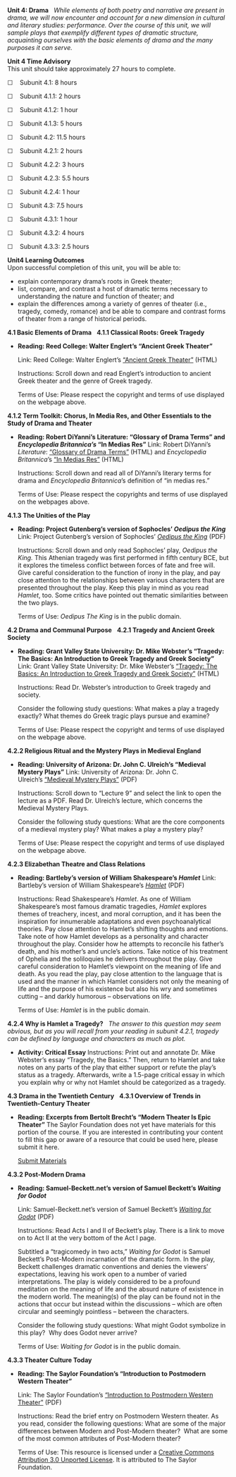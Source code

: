 **Unit 4: Drama** <span id="4"></span> 
*While elements of both poetry and narrative are present in drama, we
will now encounter and account for a new dimension in cultural and
literary studies: performance. Over the course of this unit, we will
sample plays that exemplify different types of dramatic structure,
acquainting ourselves with the basic elements of drama and the many
purposes it can serve.*

**Unit 4 Time Advisory**  
This unit should take approximately 27 hours to complete.  
  
 ☐    Subunit 4.1: 8 hours

  
 ☐    Subunit 4.1.1: 2 hours  
  
 ☐    Subunit 4.1.2: 1 hour  
  
 ☐    Subunit 4.1.3: 5 hours

  
 ☐    Subunit 4.2: 11.5 hours

  
 ☐    Subunit 4.2.1: 2 hours  
  
 ☐    Subunit 4.2.2: 3 hours  
  
 ☐    Subunit 4.2.3: 5.5 hours  
  
 ☐    Subunit 4.2.4: 1 hour

  
 ☐    Subunit 4.3: 7.5 hours

  
 ☐    Subunit 4.3.1: 1 hour  
  
 ☐    Subunit 4.3.2: 4 hours  
  
 ☐    Subunit 4.3.3: 2.5 hours

**Unit4 Learning Outcomes**  
Upon successful completion of this unit, you will be able to:
-   explain contemporary drama’s roots in Greek theater;
-   list, compare, and contrast a host of dramatic terms necessary to
    understanding the nature and function of theater; and
-   explain the differences among a variety of genres of theater (i.e.,
    tragedy, comedy, romance) and be able to compare and contrast forms
    of theater from a range of historical periods.

**4.1 Basic Elements of Drama** <span id="4.1"></span> 
**4.1.1 Classical Roots: Greek Tragedy** <span id="4.1.1"></span> 
-   **Reading: Reed College: Walter Englert’s “Ancient Greek Theater”**

    Link: Reed College: Walter Englert’s [“Ancient Greek
    Theater”](http://academic.reed.edu/humanities/110tech/Theater.html) (HTML)  
      
     Instructions: Scroll down and read Englert’s introduction to
    ancient Greek theater and the genre of Greek tragedy.  
      
     Terms of Use: Please respect the copyright and terms of use
    displayed on the webpage above.

**4.1.2 Term Toolkit: Chorus, In Media Res, and Other Essentials to the
Study of Drama and Theater** <span id="4.1.2"></span> 
-   **Reading: Robert DiYanni’s Literature: “Glossary of Drama Terms”
    and *Encyclopedia Britannica’s* “In Medias Res”**
    Link: Robert DiYanni’s *Literature*: [“Glossary of Drama
    Terms”](http://highered.mcgraw-hill.com/sites/0072405228/student_view0/drama_glossary.html) (HTML)
    and *Encyclopedia Britannica*’s [“In Medias
    Res”](http://www.britannica.com/EBchecked/topic/284369/in-medias-res) (HTML)  
      
     Instructions: Scroll down and read all of DiYanni’s literary terms
    for drama and *Encyclopedia Britannica*’s definition of “in medias
    res.”  
      
     Terms of Use: Please respect the copyrights and terms of use
    displayed on the webpages above.

**4.1.3 The Unities of the Play** <span id="4.1.3"></span> 
-   **Reading: Project Gutenberg’s version of Sophocles’ *Oedipus the
    King***
    Link: Project Gutenberg’s version of Sophocles’ *[Oedipus the
    King](https://resources.saylor.org/archived/wp-content/uploads/2011/01/PLAYS-OF-SOPHOCLES.pdf)* (PDF)  
      
     Instructions: Scroll down and only read Sophocles’ play, *Oedipus
    the King.* This Athenian tragedy was first performed in fifth
    century BCE, but it explores the timeless conflict between forces of
    fate and free will. Give careful consideration to the function of
    irony in the play, and pay close attention to the relationships
    between various characters that are presented throughout the play.
    Keep this play in mind as you read *Hamlet*, too. Some critics have
    pointed out thematic similarities between the two plays.  
      
     Terms of Use: *Oedipus The King* is in the public domain.

**4.2 Drama and Communal Purpose** <span id="4.2"></span> 
**4.2.1 Tragedy and Ancient Greek Society** <span id="4.2.1"></span> 
-   **Reading: Grant Valley State University: Dr. Mike Webster’s
    “Tragedy: The Basics: An Introduction to Greek Tragedy and Greek
    Society”**
    Link: Grant Valley State University: Dr. Mike Webster’s [“Tragedy:
    The Basics: An Introduction to Greek Tragedy and Greek
    Society”](http://faculty.gvsu.edu/websterm/Tragedy.htm) (HTML)  
      
     Instructions: Read Dr. Webster’s introduction to Greek tragedy and
    society.  
      
     Consider the following study questions: What makes a play a tragedy
    exactly? What themes do Greek tragic plays pursue and examine?  
      
     Terms of Use: Please respect the copyright and terms of use
    displayed on the webpage above.

**4.2.2 Religious Ritual and the Mystery Plays in Medieval England**
<span id="4.2.2"></span> 
-   **Reading: University of Arizona: Dr. John C. Ulreich’s “Medieval
    Mystery Plays”**
    Link: University of Arizona: Dr. John C. Ulreich’s [“Medieval
    Mystery Plays”](http://www.u.arizona.edu/~jcu/373a.html) (PDF)  
      
     Instructions: Scroll down to “Lecture 9” and select the link to
    open the lecture as a PDF. Read Dr. Ulreich’s lecture, which
    concerns the Medieval Mystery Plays.  
      
     Consider the following study questions: What are the core
    components of a medieval mystery play? What makes a play a mystery
    play?  
      
     Terms of Use: Please respect the copyright and terms of use
    displayed on the webpage above.

**4.2.3 Elizabethan Theatre and Class Relations** <span
id="4.2.3"></span> 
-   **Reading: Bartleby’s version of William Shakespeare’s *Hamlet***
    Link: Bartleby’s version of William Shakespeare’s
    [*Hamlet*](https://resources.saylor.org/archived/wp-content/uploads/2011/01/William-Shakespeare-Hamlet.pdf) (PDF)  
      
     Instructions: Read Shakespeare’s *Hamlet*. As one of William
    Shakespeare’s most famous dramatic tragedies, *Hamlet* explores
    themes of treachery, incest, and moral corruption, and it has been
    the inspiration for innumerable adaptations and even
    psychoanalytical theories. Pay close attention to Hamlet’s shifting
    thoughts and emotions. Take note of how Hamlet develops as a
    personality and character throughout the play. Consider how he
    attempts to reconcile his father’s death, and his mother’s and
    uncle’s actions. Take notice of his treatment of Ophelia and the
    soliloquies he delivers throughout the play. Give careful
    consideration to Hamlet’s viewpoint on the meaning of life and
    death. As you read the play, pay close attention to the language
    that is used and the manner in which Hamlet considers not only the
    meaning of life and the purpose of his existence but also his wry
    and sometimes cutting – and darkly humorous – observations on
    life.  
      
     Terms of Use: *Hamlet* is in the public domain.

**4.2.4 Why is Hamlet a Tragedy?** <span id="4.2.4"></span> 
*The answer to this question may seem obvious, but as you will recall
from your reading in subunit 4.2.1, tragedy can be defined by language
and characters as much as plot.*

-   **Activity: Critical Essay**
    Instructions: Print out and annotate Dr. Mike Webster’s essay
    “Tragedy, the Basics.” Then, return to Hamlet and take notes on any
    parts of the play that either support or refute the play’s status as
    a tragedy. Afterwards, write a 1.5-page critical essay in which you
    explain why or why not Hamlet should be categorized as a tragedy.

**4.3 Drama in the Twentieth Century** <span id="4.3"></span> 
**4.3.1 Overview of Trends in Twentieth-Century Theater** <span
id="4.3.1"></span> 
-   **Reading: Excerpts from Bertolt Brecht’s “Modern Theater Is Epic
    Theater”**
    The Saylor Foundation does not yet have materials for this portion
    of the course. If you are interested in contributing your content to
    fill this gap or aware of a resource that could be used here, please
    submit it here.

    [Submit Materials](/contribute/)

**4.3.2 Post-Modern Drama** <span id="4.3.2"></span> 
-   **Reading: Samuel-Beckett.net’s version of Samuel Beckett’s *Waiting
    for Godot***

    Link: Samuel-Beckett.net’s version of Samuel Beckett’s [*Waiting for
    Godot*](https://resources.saylor.org/archived/wp-content/uploads/2011/01/Waiting-for-Godot.pdf) (PDF)  
      
     Instructions: Read Acts I and II of Beckett’s play. There is a link
    to move on to Act II at the very bottom of the Act I page.  
      
     Subtitled a “tragicomedy in two acts,” *Waiting for* *Godot* is
    Samuel Beckett’s Post-Modern incarnation of the dramatic form. In
    the play, Beckett challenges dramatic conventions and denies the
    viewers’ expectations, leaving his work open to a number of varied
    interpretations. The play is widely considered to be a profound
    meditation on the meaning of life and the absurd nature of existence
    in the modern world. The meaning(s) of the play can be found not in
    the actions that occur but instead within the discussions – which
    are often circular and seemingly pointless – between the
    characters.  
      
     Consider the following study questions: What might Godot symbolize
    in this play?  Why does Godot never arrive?  
      
     Terms of Use: *Waiting for Godot* is in the public domain.

**4.3.3 Theater Culture Today** <span id="4.3.3"></span> 
-   **Reading: The Saylor Foundation’s “Introduction to Postmodern
    Western Theater”**

    Link: The Saylor Foundation’s [“Introduction to Postmodern Western
    Theater”](https://resources.saylor.org/archived/wp-content/uploads/2011/10/SAYLOR.ORG-ENGL101-POSTMODERNTHEATER.pdf)
    (PDF)  
      
     Instructions: Read the brief entry on Postmodern Western theater.
    As you read, consider the following questions: What are some of the
    major differences between Modern and Post-Modern theater?  What are
    some of the most common attributes of Post-Modern theater?  
      
     Terms of Use: This resource is licensed under a [Creative Commons
    Attribution 3.0 Unported
    License](http://creativecommons.org/licenses/by/3.0/). It is
    attributed to The Saylor Foundation.


